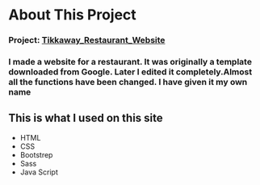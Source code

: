 

# About This Project

### Project: [Tikkaway_Restaurant_Website](https://fmtawhid.github.io/Tikkaway_Restaurant_Website/) ###


### I made a website for a restaurant. It was originally a template downloaded from Google. Later I edited it completely.Almost all the functions have been changed. I have given it my own name ###

## This is what I used on this site ## 

- HTML
- CSS
- Bootstrep
- Sass 
- Java Script
